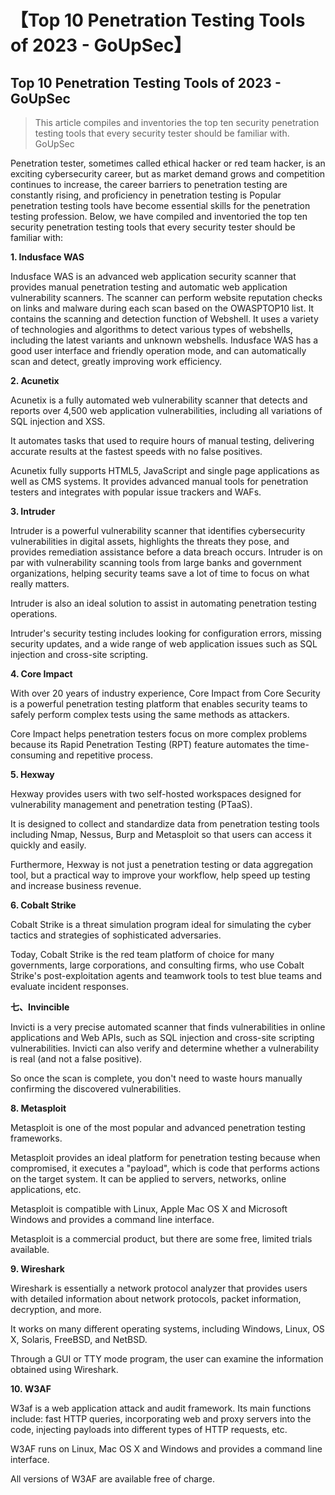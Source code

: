 # 【Top 10 Penetration Testing Tools of 2023 - GoUpSec】

## Top 10 Penetration Testing Tools of 2023 - GoUpSec


> This article compiles and inventories the top ten security penetration testing tools that every security tester should be familiar with. GoUpSec

Penetration tester, sometimes called ethical hacker or red team hacker, is an exciting cybersecurity career, but as market demand grows and competition continues to increase, the career barriers to penetration testing are constantly rising, and proficiency in penetration testing is Popular penetration testing tools have become essential skills for the penetration testing profession. Below, we have compiled and inventoried the top ten security penetration testing tools that every security tester should be familiar with:

**1. Indusface WAS**

Indusface WAS is an advanced web application security scanner that provides manual penetration testing and automatic web application vulnerability scanners. The scanner can perform website reputation checks on links and malware during each scan based on the OWASPTOP10 list. It contains the scanning and detection function of Webshell. It uses a variety of technologies and algorithms to detect various types of webshells, including the latest variants and unknown webshells. Indusface WAS has a good user interface and friendly operation mode, and can automatically scan and detect, greatly improving work efficiency.

**2. Acunetix**

Acunetix is ​​a fully automated web vulnerability scanner that detects and reports over 4,500 web application vulnerabilities, including all variations of SQL injection and XSS.

It automates tasks that used to require hours of manual testing, delivering accurate results at the fastest speeds with no false positives.

Acunetix fully supports HTML5, JavaScript and single page applications as well as CMS systems. It provides advanced manual tools for penetration testers and integrates with popular issue trackers and WAFs.

**3. Intruder**

Intruder is a powerful vulnerability scanner that identifies cybersecurity vulnerabilities in digital assets, highlights the threats they pose, and provides remediation assistance before a data breach occurs. Intruder is on par with vulnerability scanning tools from large banks and government organizations, helping security teams save a lot of time to focus on what really matters.

Intruder is also an ideal solution to assist in automating penetration testing operations.

Intruder's security testing includes looking for configuration errors, missing security updates, and a wide range of web application issues such as SQL injection and cross-site scripting.

**4. Core Impact**

With over 20 years of industry experience, Core Impact from Core Security is a powerful penetration testing platform that enables security teams to safely perform complex tests using the same methods as attackers.

Core Impact helps penetration testers focus on more complex problems because its Rapid Penetration Testing (RPT) feature automates the time-consuming and repetitive process.

**5. Hexway**

Hexway provides users with two self-hosted workspaces designed for vulnerability management and penetration testing (PTaaS).

It is designed to collect and standardize data from penetration testing tools including Nmap, Nessus, Burp and Metasploit so that users can access it quickly and easily.

Furthermore, Hexway is not just a penetration testing or data aggregation tool, but a practical way to improve your workflow, help speed up testing and increase business revenue.

**6. Cobalt Strike**

Cobalt Strike is a threat simulation program ideal for simulating the cyber tactics and strategies of sophisticated adversaries.

Today, Cobalt Strike is the red team platform of choice for many governments, large corporations, and consulting firms, who use Cobalt Strike's post-exploitation agents and teamwork tools to test blue teams and evaluate incident responses.

**七、Invincible**

Invicti is a very precise automated scanner that finds vulnerabilities in online applications and Web APIs, such as SQL injection and cross-site scripting vulnerabilities. Invicti can also verify and determine whether a vulnerability is real (and not a false positive).

So once the scan is complete, you don't need to waste hours manually confirming the discovered vulnerabilities.

**8. Metasploit**

Metasploit is one of the most popular and advanced penetration testing frameworks.

Metasploit provides an ideal platform for penetration testing because when compromised, it executes a "payload", which is code that performs actions on the target system. It can be applied to servers, networks, online applications, etc.

Metasploit is compatible with Linux, Apple Mac OS X and Microsoft Windows and provides a command line interface.

Metasploit is a commercial product, but there are some free, limited trials available.

**9. Wireshark**

Wireshark is essentially a network protocol analyzer that provides users with detailed information about network protocols, packet information, decryption, and more.

It works on many different operating systems, including Windows, Linux, OS X, Solaris, FreeBSD, and NetBSD.

Through a GUI or TTY mode program, the user can examine the information obtained using Wireshark.

**10. W3AF**

W3af is a web application attack and audit framework. Its main functions include: fast HTTP queries, incorporating web and proxy servers into the code, injecting payloads into different types of HTTP requests, etc.

W3AF runs on Linux, Mac OS X and Windows and provides a command line interface.

All versions of W3AF are available free of charge.